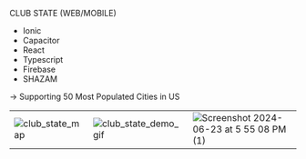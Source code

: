 CLUB STATE (WEB/MOBILE) 

* Ionic
* Capacitor
* React
* Typescript
* Firebase
* SHAZAM

-> Supporting 50 Most Populated Cities in US







<table>
  <tr>
    <td><img src="https://github.com/ConnorCable/club-state/assets/116330722/0e37db18-6ead-4ff5-8d05-cf167d2057b4" alt="club_state_map" "></td>
    <td><img src="https://github.com/ConnorCable/club-state/assets/116330722/a8c1b0e7-9052-4a2b-883d-dcb1bf597d27" alt="club_state_demo_gif"></td>
    <td><img src="https://github.com/ConnorCable/club-state/assets/116330722/0e37db18-6ead-4ff5-8d05-cf167d2057b4" alt="Screenshot 2024-06-23 at 5 55 08 PM (1)"></td>
  </tr>
</table>



